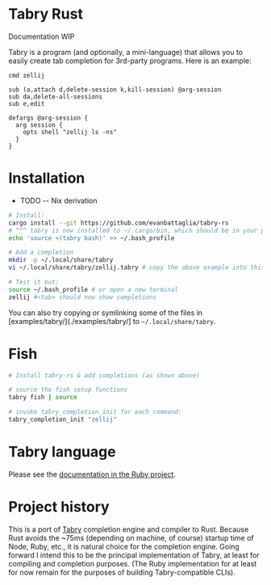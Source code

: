 # Tabry Rust
Documentation WIP

Tabry is a program (and optionally, a mini-language) that allows you to easily create tab completion for 3rd-party programs. Here is an example:

```
cmd zellij

sub (a,attach d,delete-session k,kill-session) @arg-session
sub da,delete-all-sessions
sub e,edit

defargs @arg-session {
  arg session {
    opts shell "zellij ls -ns"
  }
}
```

# Installation

* TODO -- Nix derivation

```bash
# Install:
cargo install --git https://github.com/evanbattaglia/tabry-rs
# ^^^ tabry is now installed to ~/.cargo/bin, which should be in your path
echo 'source <(tabry bash)' >> ~/.bash_profile

# Add a completion
mkdir -p ~/.local/share/tabry
vi ~/.local/share/tabry/zellij.tabry # copy the above example into this file

# Test it out:
source ~/.bash_profile # or open a new terminal
zellij #<tab> should now show completions
```

You can also try copying or symlinking some of the files in [examples/tabry/](./examples/tabry/] to `~/.local/share/tabry`.

# Fish

```sh
# Install tabry-rs & add completions (as shown above)

# source the fish setup functions
tabry fish | source

# invoke tabry_completion_init for each command:
tabry_completion_init "zellij"
```

# Tabry language

Please see the [documentation in the Ruby project](https://github.com/evanbattaglia/tabry/blob/master/LANGUAGE_REFERENCE.md).

# Project history

This is a port of [Tabry](https://github.com/evanbattaglia/tabry/) completion engine and compiler to Rust. Because Rust avoids the ~75ms (depending on machine, of course) startup time of Node, Ruby, etc., it is natural choice for the completion engine. Going forward I intend this to be the principal implementation of Tabry, at least for compiling and completion purposes. (The Ruby implementation for at least for now remain for the purposes of building Tabry-compatible CLIs). 

